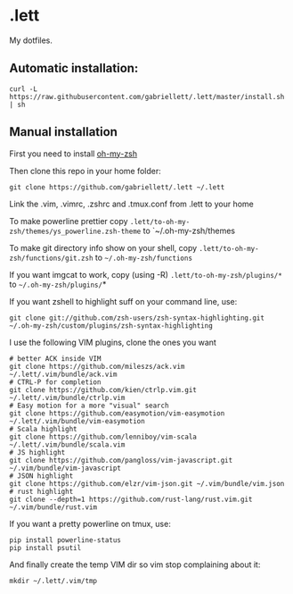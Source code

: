 # .lett

My dotfiles.

## Automatic installation:

```
curl -L https://raw.githubusercontent.com/gabriellett/.lett/master/install.sh | sh
```

## Manual installation

First you need to install [oh-my-zsh](https://github.com/robbyrussell/oh-my-zsh)

Then clone this repo in your home folder:
	
```
git clone https://github.com/gabriellett/.lett ~/.lett
```

Link the .vim, .vimrc, .zshrc and .tmux.conf from .lett to your home

To make powerline prettier copy `.lett/to-oh-my-zsh/themes/ys_powerline.zsh-theme` to `~/.oh-my-zsh/themes

To make git directory info show on your shell, copy `.lett/to-oh-my-zsh/functions/git.zsh` to `~/.oh-my-zsh/functions`

If you want imgcat to work, copy (using -R) `.lett/to-oh-my-zsh/plugins/*` to `~/.oh-my-zsh/plugins/`*

If you want zshell to highlight suff on your command line, use: 


```
git clone git://github.com/zsh-users/zsh-syntax-highlighting.git ~/.oh-my-zsh/custom/plugins/zsh-syntax-highlighting
```

I use the following VIM plugins, clone the ones you want


```
# better ACK inside VIM
git clone https://github.com/mileszs/ack.vim ~/.lett/.vim/bundle/ack.vim
# CTRL-P for completion
git clone https://github.com/kien/ctrlp.vim.git ~/.lett/.vim/bundle/ctrlp.vim
# Easy motion for a more "visual" search
git clone https://github.com/easymotion/vim-easymotion ~/.lett/.vim/bundle/vim-easymotion
# Scala highlight
git clone https://github.com/lenniboy/vim-scala ~/.lett/.vim/bundle/scala.vim
# JS highlight
git clone https://github.com/pangloss/vim-javascript.git ~/.vim/bundle/vim-javascript
# JSON highlight
git clone https://github.com/elzr/vim-json.git ~/.vim/bundle/vim.json
# rust highlight
git clone --depth=1 https://github.com/rust-lang/rust.vim.git ~/.vim/bundle/rust.vim
```

If you want a pretty powerline on tmux, use:

```
pip install powerline-status
pip install psutil
```

And finally create the temp VIM dir so vim stop complaining about it:

```
mkdir ~/.lett/.vim/tmp
```
